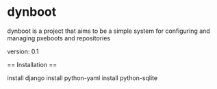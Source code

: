 dynboot
=======

dynboot is a project that aims to be a simple system for configuring and managing pxeboots and repositories 

version: 0.1


== Installation ==

install django
install python-yaml
install python-sqlite

